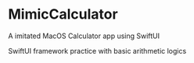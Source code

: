 # MimicCalculator
A imitated MacOS Calculator app using SwiftUI

SwiftUI framework practice with basic arithmetic logics
